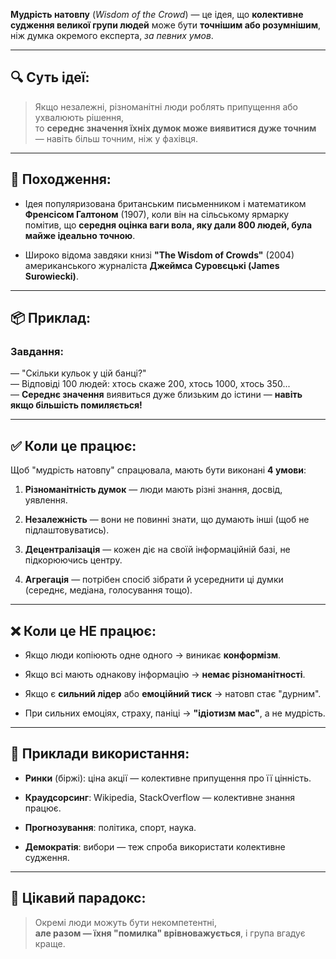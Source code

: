 **Мудрість натовпу** (_Wisdom of the Crowd_) — це ідея, що **колективне судження великої групи людей** може бути **точнішим або розумнішим**, ніж думка окремого експерта, _за певних умов_.

---

## 🔍 Суть ідеї:

> Якщо незалежні, різноманітні люди роблять припущення або ухвалюють рішення,  
> то **середнє значення їхніх думок може виявитися дуже точним** — навіть більш точним, ніж у фахівця.

---

## 📜 Походження:

- Ідея популяризована британським письменником і математиком **Френсісом Галтоном** (1907), коли він на сільському ярмарку помітив, що **середня оцінка ваги вола, яку дали 800 людей, була майже ідеально точною**.
    
- Широко відома завдяки книзі **"The Wisdom of Crowds"** (2004) американського журналіста **Джеймса Суровєцькі (James Surowiecki)**.
    

---

## 📦 Приклад:

### Завдання:

— "Скільки кульок у цій банці?"  
— Відповіді 100 людей: хтось скаже 200, хтось 1000, хтось 350...  
— **Середнє значення** виявиться дуже близьким до істини — **навіть якщо більшість помиляється!**

---

## ✅ Коли це працює:

Щоб "мудрість натовпу" спрацювала, мають бути виконані **4 умови**:

1. **Різноманітність думок** — люди мають різні знання, досвід, уявлення.
    
2. **Незалежність** — вони не повинні знати, що думають інші (щоб не підлаштовуватись).
    
3. **Децентралізація** — кожен діє на своїй інформаційній базі, не підкорюючись центру.
    
4. **Агрегація** — потрібен спосіб зібрати й усереднити ці думки (середнє, медіана, голосування тощо).
    

---

## ❌ Коли це НЕ працює:

- Якщо люди копіюють одне одного → виникає **конформізм**.
    
- Якщо всі мають однакову інформацію → **немає різноманітності**.
    
- Якщо є **сильний лідер** або **емоційний тиск** → натовп стає "дурним".
    
- При сильних емоціях, страху, паніці → **"ідіотизм мас"**, а не мудрість.
    

---

## 🔁 Приклади використання:

- **Ринки** (біржі): ціна акції — колективне припущення про її цінність.
    
- **Краудсорсинг**: Wikipedia, StackOverflow — колективне знання працює.
    
- **Прогнозування**: політика, спорт, наука.
    
- **Демократія**: вибори — теж спроба використати колективне судження.
    

---

## 🧠 Цікавий парадокс:

> Окремі люди можуть бути некомпетентні,  
> **але разом — їхня "помилка" врівноважується**, і група вгадує краще.
